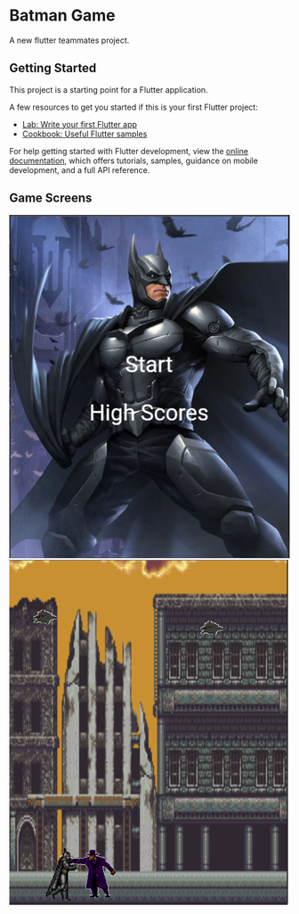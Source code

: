 # Batman Game

A new flutter teammates project.

## Getting Started

This project is a starting point for a Flutter application.

A few resources to get you started if this is your first Flutter project:

- [Lab: Write your first Flutter app](https://docs.flutter.dev/get-started/codelab)
- [Cookbook: Useful Flutter samples](https://docs.flutter.dev/cookbook)

For help getting started with Flutter development, view the
[online documentation](https://docs.flutter.dev/), which offers tutorials,
samples, guidance on mobile development, and a full API reference.

## Game Screens
![screen.png](https://github.com/YoussefTurkey/Batman_Game/blob/main/images/screen.PNG)
![screen.png](https://github.com/YoussefTurkey/Batman_Game/blob/main/images/screen2.PNG)


